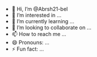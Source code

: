 - 👋 Hi, I’m @Abrsh21-bel
- 👀 I’m interested in ...
- 🌱 I’m currently learning ...
- 💞️ I’m looking to collaborate on ...
- 📫 How to reach me ...
- 😄 Pronouns: ...
- ⚡ Fun fact: ...

<!---
Abrsh21-bel/Abrsh21-bel is a ✨ special ✨ repository because its `README.md` (this file) appears on your GitHub profile.
You can click the Preview link to take a look at your changes.
--->
